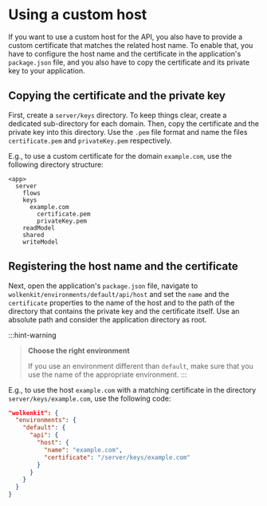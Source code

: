# Using a custom host

If you want to use a custom host for the API, you also have to provide a custom certificate that matches the related host name. To enable that, you have to configure the host name and the certificate in the application's `package.json` file, and you also have to copy the certificate and its private key to your application.

## Copying the certificate and the private key

First, create a `server/keys` directory. To keep things clear, create a dedicated sub-directory for each domain. Then, copy the certificate and the private key into this directory. Use the `.pem` file format and name the files `certificate.pem` and `privateKey.pem` respectively.

E.g., to use a custom certificate for the domain `example.com`, use the following directory structure:

```
<app>
  server
    flows
    keys
      example.com
        certificate.pem
        privateKey.pem
    readModel
    shared
    writeModel
```

## Registering the host name and the certificate

Next, open the application's `package.json` file, navigate to `wolkenkit/environments/default/api/host` and set the `name` and the `certificate` properties to the name of the host and to the path of the directory that contains the private key and the certificate itself. Use an absolute path and consider the application directory as root.

:::hint-warning
> **Choose the right environment**
>
> If you use an environment different than `default`, make sure that you use the name of the appropriate environment.
:::

E.g., to use the host `example.com` with a matching certificate in the directory `server/keys/example.com`, use the following code:

```json
"wolkenkit": {
  "environments": {
    "default": {
      "api": {
        "host": {
          "name": "example.com",
          "certificate": "/server/keys/example.com"
        }
      }
    }    
  }
}
```
